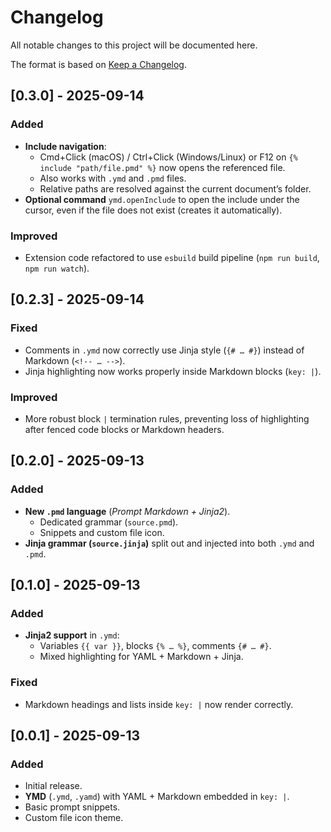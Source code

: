 # Changelog
All notable changes to this project will be documented here.

The format is based on [Keep a Changelog](https://keepachangelog.com/en/1.0.0/).

## [0.3.0] - 2025-09-14
### Added
- **Include navigation**:
  - Cmd+Click (macOS) / Ctrl+Click (Windows/Linux) or F12 on `{% include "path/file.pmd" %}` now opens the referenced file.
  - Also works with `.ymd` and `.pmd` files.
  - Relative paths are resolved against the current document’s folder.
- **Optional command** `ymd.openInclude` to open the include under the cursor, even if the file does not exist (creates it automatically).

### Improved
- Extension code refactored to use `esbuild` build pipeline (`npm run build`, `npm run watch`).

## [0.2.3] - 2025-09-14
### Fixed
- Comments in `.ymd` now correctly use Jinja style (`{# … #}`) instead of Markdown (`<!-- … -->`).
- Jinja highlighting now works properly inside Markdown blocks (`key: |`).

### Improved
- More robust block `|` termination rules, preventing loss of highlighting after fenced code blocks or Markdown headers.

## [0.2.0] - 2025-09-13
### Added
- **New `.pmd` language** (*Prompt Markdown + Jinja2*).
  - Dedicated grammar (`source.pmd`).
  - Snippets and custom file icon.
- **Jinja grammar (`source.jinja`)** split out and injected into both `.ymd` and `.pmd`.

## [0.1.0] - 2025-09-13
### Added
- **Jinja2 support** in `.ymd`:
  - Variables `{{ var }}`, blocks `{% … %}`, comments `{# … #}`.
  - Mixed highlighting for YAML + Markdown + Jinja.

### Fixed
- Markdown headings and lists inside `key: |` now render correctly.

## [0.0.1] - 2025-09-13
### Added
- Initial release.
- **YMD** (`.ymd`, `.yamd`) with YAML + Markdown embedded in `key: |`.
- Basic prompt snippets.
- Custom file icon theme.